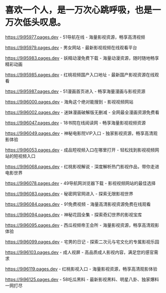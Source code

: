# 喜欢一个人，是一万次心跳呼吸，也是一万次低头叹息。

https://9i95977.pages.dev - 51导航在线 - 海量影视资源，畅享高清视频

https://9i95979.pages.dev - 男女网站 - 最新影视视频在线观看平台

https://9i95983.pages.dev - 妖精动漫免费下载 - 海量动漫资源，随时随地畅享精彩动画

https://9i95985.pages.dev - 红桃视频国产入口地址 - 最新国产影视资源在线观看

https://9i95987.pages.dev - 51漫画首页进入 - 畅享海量漫画与影视资源

https://9i96000.pages.dev - 海角这个绝对能搜到 - 影视视频网站

https://9i96002.pages.dev - 迷妹漫画破解版无删减 - 全网最全漫画资源免费看

https://9i96047.pages.dev - 18书院在线阅读网 - 畅享海量影视视频资源

https://9i96049.pages.dev - 神秘电影院VIP入口 - 独家影视资源，畅享高清观影体验

https://9i96053.pages.dev - 成品短视频入口在哪里打开 - 轻松找到影视视频网站的短视频入口

https://9i96068.pages.dev - 红桃影视解说 - 深度解析热门影视作品，带你走进电影世界

https://9i96078.pages.dev - 49导航网浏览器下载 - 影视视频网站的最佳选择

https://9i96083.pages.dev - 秘密网官网进入 - 探索无限影视世界

https://9i96084.pages.dev - 91免费视频 - 海量高清影视资源免费在线观看

https://9i96094.pages.dev - 神秘花园全集 - 探索奇幻世界的影视宝库

https://9i96095.pages.dev - 西瓜视频帝王会所 - 海量影视资源，畅享高清观影体验

https://9i96099.pages.dev - 宅男的日记 - 探索二次元与宅文化的专属影视乐园

https://9i96103.pages.dev - 成人视屏 - 高品质成人影视内容，满足您的感官需求

https://9i96119.pages.dev - 红桃影视入口 - 海量影视资源，畅享高清观影体验

https://9i96125.pages.dev - 58吃瓜黑料 - 最新影视黑料、明星八卦、独家爆料一网打尽
